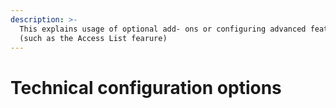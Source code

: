```yaml
---
description: >-
  This explains usage of optional add- ons or configuring advanced features
  (such as the Access List fearure)
---
```


# Technical configuration options

